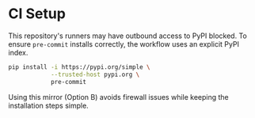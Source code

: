 # CI Setup

This repository's runners may have outbound access to PyPI blocked. To ensure `pre-commit` installs correctly, the workflow uses an explicit PyPI index.

```bash
pip install -i https://pypi.org/simple \
            --trusted-host pypi.org \
            pre-commit
```

Using this mirror (Option B) avoids firewall issues while keeping the installation steps simple.
